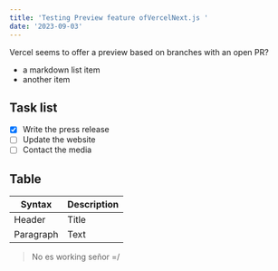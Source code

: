 ```yaml
---
title: 'Testing Preview feature ofVercelNext.js '
date: '2023-09-03'
---
```


Vercel seems to offer a preview based on branches with an open PR?

 - a markdown list item
 - another item

## Task list

- [x] Write the press release
- [ ] Update the website
- [ ] Contact the media

## Table

| Syntax    | Description |
|-----------|-------------|
| Header    | Title       |
| Paragraph | Text        |

 > No es working señor =/
